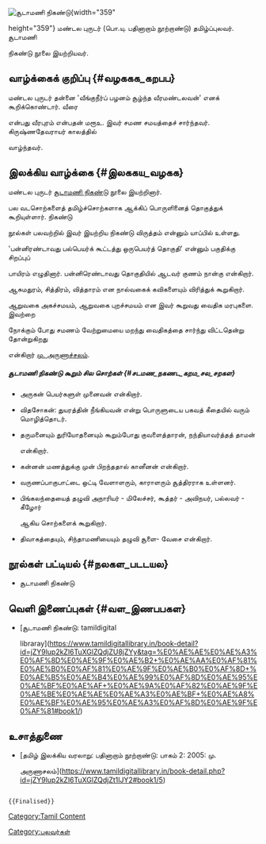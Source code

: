 ![சூடாமணி நிகண்டு](சூடாமணி_நிகண்டு.jpg "சூடாமணி நிகண்டு"){width="359"
height="359"} மண்டல புருடர் (பொ.யு. பதினாறாம் நூற்றாண்டு) தமிழ்ப்புலவர். சூடாமணி
நிகண்டு நூலை இயற்றியவர்.

## வாழ்க்கைக் குறிப்பு {#வழககக_கறபப}

மண்டல புருடர் தன்னை \'வீங்குநீர்ப் பழனம் சூழ்ந்த வீரமண்டலவன்\' எனக் கூறிக்கொண்டார். வீரை
என்பது வீரபுரம் என்பதன் மரூஉ. இவர் சமண சமயத்தைச் சார்ந்தவர். கிருஷ்ணதேவராயர் காலத்தில்
வாழ்ந்தவர்.

## இலக்கிய வாழ்க்கை {#இலககய_வழகக}

மண்டல புருடர் [சூடாமணி நிகண்டு](சூடாமணி_நிகண்டு "wikilink") நூலை இயற்றினார்.
பல வடசொற்களைத் தமிழ்ச்சொற்களாக ஆக்கிப் பொருளினைத் தொகுத்துக் கூறியுள்ளார். நிகண்டு
நூல்கள் பலவற்றில் இவர் இயற்றிய நிகண்டு விருத்தம் என்னும் யாப்பில் உள்ளது.
\'பன்னிரண்டாவது பல்பெயர்க் கூட்டத்து ஒருபெயர்த் தொகுதி\' என்னும் பகுதிக்கு சிறப்புப்
பாயிரம் எழுதினார். பன்னிரெண்டாவது தொகுதியில் ஆடவர் குணம் நான்கு என்கிறார்.
ஆசுமதுரம், சித்திரம், வித்தாரம் என நால்வகைக் கவிகளையும் விரித்துக் கூறுகிறார்.
ஆறுவகை அகச்சமயம், ஆறுவகை புறச்சமயம் என இவர் கூறுவது வைதிக மரபுகளை. இவற்றை
நோக்கும் போது சமணம் வேற்றுமையை மறந்து வைதிகத்தை சார்ந்து விட்டதென்று தோன்றுகிறது
என்கிறார் [மு. அருணாச்சலம்](மு._அருணாசலம் "wikilink").

##### சூடாமணி நிகண்டு கூறும் சில சொற்கள் {#சடமண_நகணட_கறம_சல_சறகள}

-   அருகன் பெயர்களுள் முனைவன் என்கிறார்.
-   விதசோகன்: துயரத்தின் நீங்கியவன் என்று பொருளுடைய பகவத் கீதையில் வரும் மொழித்தொடர்.
-   தருமனையும் துரியோதனையும் கூறும்போது குவளைத்தாரன், நந்தியாவர்த்தத் தாமன்
    என்கிறார்.
-   கன்னன் மணத்துக்கு முன் பிறந்ததால் கானீனன் என்கிறார்.
-   வருணப்பாகுபாட்டை ஒட்டி வேளாளரும், காராளரும் சூத்திரராக உள்ளனர்.
-   பிங்கலந்தையைத் தழுவி அநாரியர் - மிலேச்சர், கூத்தர் - அவிநயர், பல்லவர் - கீழோர்
    ஆகிய சொற்களைக் கூறுகிறார்.
-   திவாகத்தையும், சிந்தாமணியையும் தழுவி சூளை- வேசை என்கிறார்.

## நூல்கள் பட்டியல் {#நலகள_படடயல}

-   சூடாமணி நிகண்டு

## வெளி இணைப்புகள் {#வள_இணபபகள}

-   [சூடாமணி நிகண்டு: tamildigital
    libraray](https://www.tamildigitallibrary.in/book-detail?id=jZY9lup2kZl6TuXGlZQdjZU8jZYy&tag=%E0%AE%AE%E0%AE%A3%E0%AF%8D%E0%AE%9F%E0%AE%B2+%E0%AE%AA%E0%AF%81%E0%AE%B0%E0%AF%81%E0%AE%9F%E0%AE%B0%E0%AF%8D+%E0%AE%B5%E0%AE%B4%E0%AE%99%E0%AF%8D%E0%AE%95%E0%AE%BF%E0%AE%AF+%E0%AE%9A%E0%AF%82%E0%AE%9F%E0%AE%BE%E0%AE%AE%E0%AE%A3%E0%AE%BF+%E0%AE%A8%E0%AE%BF%E0%AE%95%E0%AE%A3%E0%AF%8D%E0%AE%9F%E0%AF%81#book1/)

## உசாத்துணை

-   [தமிழ் இலக்கிய வரலாறு: பதினாறாம் நூற்றாண்டு: பாகம் 2: 2005: மு.
    அருணாசலம்](https://www.tamildigitallibrary.in/book-detail.php?id=jZY9lup2kZl6TuXGlZQdjZt1lJY2#book1/5)

```{=mediawiki}
{{Finalised}}
```
[Category:Tamil Content](Category:Tamil_Content "wikilink")
[Category:புலவர்கள்](Category:புலவர்கள் "wikilink")
